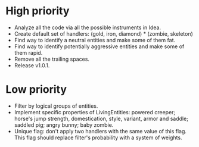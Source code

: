 # High priority
- Analyze all the code via all the possible instruments in Idea.
- Create default set of handlers:
(gold, iron, diamond) * (zombie, skeleton)
- Find way to identify a neutral entities and make some of them fat.
- Find way to identify potentially aggressive entities
and make some of them rapid.
- Remove all the trailing spaces.
- Release v1.0.1.

# Low priority
- Filter by logical groups of entities.
- Implement specific properties of LivingEntities: powered creeper;
horse's jump strength, domestication, style, variant, armor and saddle;
saddled pig; angry bunny; baby zombie.
- Unique flag: don't apply two handlers with the same value of this
flag. This flag should replace filter's probability with a system of
 weights.
